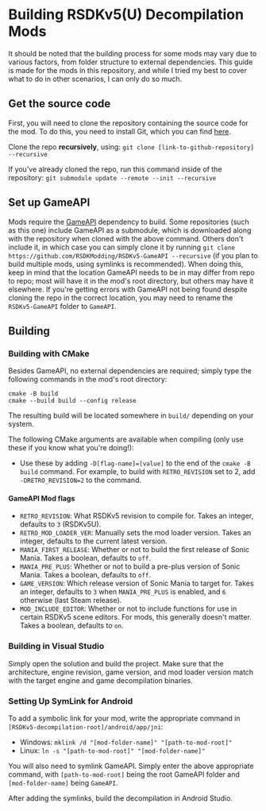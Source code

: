 # Building RSDKv5(U) Decompilation Mods
It should be noted that the building process for some mods may vary due to various factors, from folder structure to external dependencies. This guide is made for the mods in this repository, and while I tried my best to cover what to do in other scenarios, I can only do so much.

## Get the source code
First, you will need to clone the repository containing the source code for the mod. To do this, you need to install Git, which you can find [here](https://git-scm.com/downloads).

Clone the repo **recursively**, using:
`git clone [link-to-github-repository] --recursive`

If you've already cloned the repo, run this command inside of the repository:
```git submodule update --remote --init --recursive```

## Set up GameAPI
Mods require the [GameAPI](https://github.com/RSDKModding/RSDKv5-GameAPI) dependency to build.
Some repositories (such as this one) include GameAPI as a submodule, which is downloaded along with the repository when cloned with the above command. Others don't include it, in which case you can simply clone it by running `git clone https://github.com/RSDKModding/RSDKv5-GameAPI --recursive` (if you plan to build multiple mods, using symlinks is recommended). When doing this, keep in mind that the location GameAPI needs to be in may differ from repo to repo; most will have it in the mod's root directory, but others may have it elsewhere. If you're getting errors with GameAPI not being found despite cloning the repo in the correct location, you may need to rename the `RSDKv5-GameAPI` folder to `GameAPI`.

## Building

### Building with CMake
Besides GameAPI, no external dependencies are required; simply type the following commands in the mod's root directory:
```
cmake -B build
cmake --build build --config release
```

The resulting build will be located somewhere in `build/` depending on your system.

The following CMake arguments are available when compiling (only use these if you know what you're doing!):
- Use these by adding `-D[flag-name]=[value]` to the end of the `cmake -B build` command. For example, to build with `RETRO_REVISION` set to 2, add `-DRETRO_REVISION=2` to the command.

#### GameAPI Mod flags
- `RETRO_REVISION`: What RSDKv5 revision to compile for. Takes an integer, defaults to `3` (RSDKv5U).
- `RETRO_MOD_LOADER_VER`: Manually sets the mod loader version. Takes an integer, defaults to the current latest version.
- `MANIA_FIRST_RELEASE`: Whether or not to build the first release of Sonic Mania. Takes a boolean, defaults to `off`.
- `MANIA_PRE_PLUS`: Whether or not to build a pre-plus version of Sonic Mania. Takes a boolean, defaults to `off`.
- `GAME_VERSION`: Which release version of Sonic Mania to target for. Takes an integer, defaults to `3` when `MANIA_PRE_PLUS` is enabled, and `6` otherwise (last Steam release).
- `MOD_INCLUDE_EDITOR`: Whether or not to include functions for use in certain RSDKv5 scene editors. For mods, this generally doesn't matter. Takes a boolean, defaults to `on`.

### Building in Visual Studio
Simply open the solution and build the project. Make sure that the architecture, engine revision, game version, and mod loader version match with the target engine and game decompilation binaries.

### Setting Up SymLink for Android
To add a symbolic link for your mod, write the appropriate command in `[RSDKv5-decompilation-root]/android/app/jni`:
  * Windows: `mklink /d "[mod-folder-name]" "[path-to-mod-root]"`
  * Linux: `ln -s "[path-to-mod-root]" "[mod-folder-name]"`

You will also need to symlink GameAPI. Simply enter the above appropriate command, with `[path-to-mod-root]` being the root GameAPI folder and `[mod-folder-name]` being `GameAPI`.

After adding the symlinks, build the decompilation in Android Studio.
